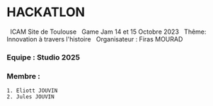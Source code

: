 # HACKATLON
&nbsp;
ICAM Site de Toulouse
&nbsp;
Game Jam 14 et 15 Octobre 2023
&nbsp;
Thême: Innovation à travers l'histoire
&nbsp;
Organisateur : Firas MOURAD
&nbsp;
### Equipe : Studio 2025
### Membre :
    1. Eliott JOUVIN
    2. Jules JOUVIN
